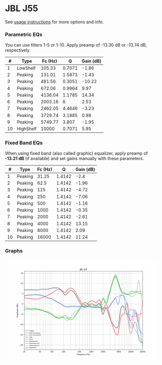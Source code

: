 # JBL J55
See [usage instructions](https://github.com/jaakkopasanen/AutoEq#usage) for more options and info.

### Parametric EQs
You can use filters 1-5 or 1-10. Apply preamp of -13.30 dB or -13.74 dB, respectively.

|   # | Type      |   Fc (Hz) |      Q |   Gain (dB) |
|-----|-----------|-----------|--------|-------------|
|   1 | LowShelf  |    105.33 | 0.7071 |       -1.86 |
|   2 | Peaking   |    131.01 | 1.5873 |       -1.43 |
|   3 | Peaking   |    481.56 | 0.3051 |      -10.22 |
|   4 | Peaking   |    672.06 | 0.9964 |        9.97 |
|   5 | Peaking   |   4136.04 | 1.1785 |       14.34 |
|   6 | Peaking   |   2003.16 | 6      |        2.53 |
|   7 | Peaking   |   2462.05 | 4.4646 |       -3.23 |
|   8 | Peaking   |   3729.74 | 3.1885 |        0.98 |
|   9 | Peaking   |   5749.77 | 3.807  |       -1.95 |
|  10 | HighShelf |  10000    | 0.7071 |        5.95 |

### Fixed Band EQs
When using fixed band (also called graphic) equalizer, apply preamp of **-13.21 dB** (if available) and set gains manually with these parameters.

|   # | Type    |   Fc (Hz) |      Q |   Gain (dB) |
|-----|---------|-----------|--------|-------------|
|   1 | Peaking |     31.25 | 1.4142 |       -2.4  |
|   2 | Peaking |     62.5  | 1.4142 |       -1.96 |
|   3 | Peaking |    125    | 1.4142 |       -4.72 |
|   4 | Peaking |    250    | 1.4142 |       -7.06 |
|   5 | Peaking |    500    | 1.4142 |       -1.16 |
|   6 | Peaking |   1000    | 1.4142 |       -0.35 |
|   7 | Peaking |   2000    | 1.4142 |       -2.61 |
|   8 | Peaking |   4000    | 1.4142 |       13.15 |
|   9 | Peaking |   8000    | 1.4142 |        2.09 |
|  10 | Peaking |  16000    | 1.4142 |       11.24 |

### Graphs
![](./JBL%20J55.png)

